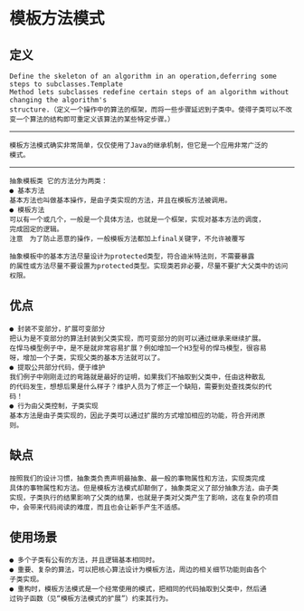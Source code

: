 # 模板方法模式

## 定义

    Define the skeleton of an algorithm in an operation,deferring some steps to subclasses.Template
    Method lets subclasses redefine certain steps of an algorithm without changing the algorithm's
    structure.（定义一个操作中的算法的框架，而将一些步骤延迟到子类中。使得子类可以不改
    变一个算法的结构即可重定义该算法的某些特定步骤。）

-------

    模板方法模式确实非常简单，仅仅使用了Java的继承机制，但它是一个应用非常广泛的
    模式。


-------

    抽象模板类 它的方法分为两类：
    ● 基本方法
    基本方法也叫做基本操作，是由子类实现的方法，并且在模板方法被调用。
    ● 模板方法
    可以有一个或几个，一般是一个具体方法，也就是一个框架，实现对基本方法的调度，
    完成固定的逻辑。
    注意　为了防止恶意的操作，一般模板方法都加上final关键字，不允许被覆写

    抽象模板中的基本方法尽量设计为protected类型，符合迪米特法则，不需要暴露
    的属性或方法尽量不要设置为protected类型。实现类若非必要，尽量不要扩大父类中的访问
    权限。

## 优点

    ● 封装不变部分，扩展可变部分
    把认为是不变部分的算法封装到父类实现，而可变部分的则可以通过继承来继续扩展。
    在悍马模型例子中，是不是就非常容易扩展？例如增加一个H3型号的悍马模型，很容易
    呀，增加一个子类，实现父类的基本方法就可以了。
    ● 提取公共部分代码，便于维护
    我们例子中刚刚走过的弯路就是最好的证明，如果我们不抽取到父类中，任由这种散乱
    的代码发生，想想后果是什么样子？维护人员为了修正一个缺陷，需要到处查找类似的代
    码！
    ● 行为由父类控制，子类实现
    基本方法是由子类实现的，因此子类可以通过扩展的方式增加相应的功能，符合开闭原
    则。

## 缺点

    按照我们的设计习惯，抽象类负责声明最抽象、最一般的事物属性和方法，实现类完成
    具体的事物属性和方法。但是模板方法模式却颠倒了，抽象类定义了部分抽象方法，由子类
    实现，子类执行的结果影响了父类的结果，也就是子类对父类产生了影响，这在复杂的项目
    中，会带来代码阅读的难度，而且也会让新手产生不适感。


## 使用场景

    ● 多个子类有公有的方法，并且逻辑基本相同时。
    ● 重要、复杂的算法，可以把核心算法设计为模板方法，周边的相关细节功能则由各个
    子类实现。
    ● 重构时，模板方法模式是一个经常使用的模式，把相同的代码抽取到父类中，然后通
    过钩子函数（见“模板方法模式的扩展”）约束其行为。